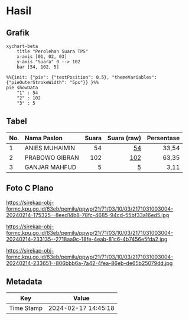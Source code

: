 # Hasil

## Grafik

```mermaid
xychart-beta
    title "Perolehan Suara TPS"
    x-axis [01, 02, 03]
    y-axis "Suara" 0 --> 102
    bar [54, 102, 5]
```

```mermaid
%%{init: {"pie": {"textPosition": 0.5}, "themeVariables": {"pieOuterStrokeWidth": "5px"}} }%%
pie showData
    "1" : 54
    "2" : 102
    "3" : 5
```

## Tabel

| No. | Nama Paslon    | Suara | Suara (raw) | Persentase |
|:--- |:-------------- | -----:| -----------:| ----------:|
| 1   | ANIES MUHAIMIN | 54    | [54][p-1]   | 33,54      |
| 2   | PRABOWO GIBRAN | 102   | [102][p-2]  | 63,35      |
| 3   | GANJAR MAHFUD  | 5     | [5][p-3]    | 3,11       |


[p-1]: https://github.com/gigit-pemilu/pemilu-2024-21-kepulauan-riau/blob/main/pilpres/hitung-suara/sub/21-kepulauan-riau/sub/71-kota-batam/sub/03-sekupang/sub/1003-tanjung-riau/sub/004-tps/sub/paslon-1.txt
[p-2]: https://github.com/gigit-pemilu/pemilu-2024-21-kepulauan-riau/blob/main/pilpres/hitung-suara/sub/21-kepulauan-riau/sub/71-kota-batam/sub/03-sekupang/sub/1003-tanjung-riau/sub/004-tps/sub/paslon-2.txt
[p-3]: https://github.com/gigit-pemilu/pemilu-2024-21-kepulauan-riau/blob/main/pilpres/hitung-suara/sub/21-kepulauan-riau/sub/71-kota-batam/sub/03-sekupang/sub/1003-tanjung-riau/sub/004-tps/sub/paslon-3.txt

## Foto C Plano

https://sirekap-obj-formc.kpu.go.id/63eb/pemilu/ppwp/21/71/03/10/03/2171031003004-20240214-175325--8eed14b8-78fc-4685-94cd-55bf33a16ed5.jpg

https://sirekap-obj-formc.kpu.go.id/63eb/pemilu/ppwp/21/71/03/10/03/2171031003004-20240214-233135--2718aa9c-18fe-4eab-81c6-4b7456e5fda2.jpg

https://sirekap-obj-formc.kpu.go.id/63eb/pemilu/ppwp/21/71/03/10/03/2171031003004-20240214-233651--806bbb6a-7a42-4fea-86eb-de65b25079dd.jpg


## Metadata

| Key        | Value               |
| ---------- | ------------------- |
| Time Stamp | 2024-02-17 14:45:18 |



